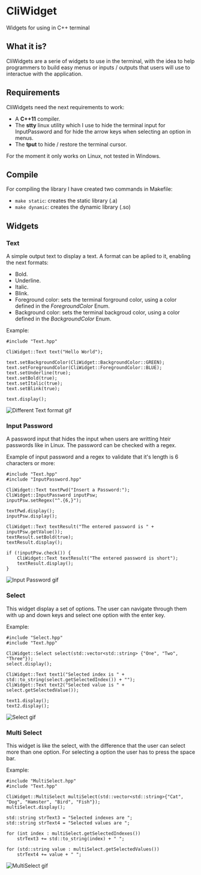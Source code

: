 # CliWidget
Widgets for using in C++ terminal

## What it is?

CliWidgets are a serie of widgets to use in the terminal, with the idea to help programmers to build easy menus or inputs / outputs that users will use to interactue with the application.

## Requirements

CliWidgets need the next requirements to work:

* A **C++11** compiler.
* The **stty** linux utility which I use to hide the terminal input for InputPassword and for hide the arrow keys when selecting an option in menus. 
* The **tput** to hide / restore the terminal cursor.

For the moment it only works on Linux, not tested in Windows.

## Compile

For compiling the library I have created two commands in Makefile:
* `make static`: creates the static library (.a)
* `make dynamic`: creates the dynamic library (.so)

## Widgets

### Text

A simple output text to display a text. A format can be aplied to it, enabling the next formats:
* Bold.
* Underline.
* Italic.
* Blink.
* Foreground color: sets the terminal forground color, using a color defined in the *ForegroundColor* Enum.
* Background color: sets the terminal backgroud color, using a color defined in the *BackgroundColor* Enum.

Example:

```
#include "Text.hpp"

CliWidget::Text text("Hello World");

text.setBackgroundColor(CliWidget::BackgroundColor::GREEN);
text.setForegroundColor(CliWidget::ForegroundColor::BLUE);
text.setUnderline(true);
text.setBold(true);
text.setItalic(true);
text.setBlink(true);

text.display();
```

![Different Text format gif](https://i.imgur.com/jjiLuHP.gif "Different Text format gif")

### Input Password

A password input that hides the input when users are writting hteir passwords like in Linux. The password can be checked with a regex.

Example of input password and a regex to validate that it's length is 6 characters or more:

```
#include "Text.hpp"
#include "InputPassword.hpp"

CliWidget::Text textPwd("Insert a Password:");
CliWidget::InputPassword inputPsw;
inputPsw.setRegex("^.{6,}");

textPwd.display();
inputPsw.display();

CliWidget::Text textResult("The entered password is " + inputPsw.getValue());
textResult.setBold(true);
textResult.display();

if (!inputPsw.check()) {
    CliWidget::Text textResult("The entered password is short");
    textResult.display();
}   
```

![Input Password gif](https://i.imgur.com/PMTMMso.gif "Input Password gif")

### Select

This widget display a set of options. The user can navigate through them with up and down keys and select one option with the enter key.

Example:

```
#include "Select.hpp"
#include "Text.hpp"

CliWidget::Select select(std::vector<std::string> {"One", "Two", "Three"});
select.display();
 
CliWidget::Text text1("Selected index is " + std::to_string(select.getSelectedIndex()) + "");
CliWidget::Text text2("Selected value is " + select.getSelectedValue());

text1.display();
text2.display();
```

![Select gif](https://i.imgur.com/Caki9XJ.gif "Select")

### Multi Select

This widget is like the select, with the difference that the user can select more than one option. For selecting a option the user has to press the space bar.

Example:

```
#include "MultiSelect.hpp"
#include "Text.hpp"

CliWidget::MultiSelect multiSelect(std::vector<std::string>{"Cat", "Dog", "Hamster", "Bird", "Fish"});
multiSelect.display();

std::string strText3 = "Selected indexes are ";
std::string strText4 = "Selected values are ";

for (int index : multiSelect.getSelectedIndexes())
    strText3 += std::to_string(index) + " ";

for (std::string value : multiSelect.getSelectedValues())
    strText4 += value + " ";
```

![MultiSelect gif](https://i.imgur.com/cbQuZmo.gif "MultiSelect")

